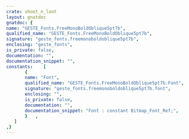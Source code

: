 ```yaml
---
crate: shoot_n_loot
layout: gnatdoc
gnatdoc: {
name: "GESTE_Fonts.FreeMonoBoldOblique5pt7b",
qualified_name: "GESTE_Fonts.FreeMonoBoldOblique5pt7b",
signature: "geste_fonts.freemonoboldoblique5pt7b",
enclosing: "geste_fonts",
is_private: false,
documentation: "",
documentation_snippet: "",
constants:    [
       {
       name: "Font",
       qualified_name: "GESTE_Fonts.FreeMonoBoldOblique5pt7b.Font",
       signature: "geste_fonts.freemonoboldoblique5pt7b.font",
       enclosing: "",
       is_private: false,
       documentation: "",
       documentation_snippet: "Font : constant Bitmap_Font_Ref;",
       }   ,
   ]
,}
---
```


